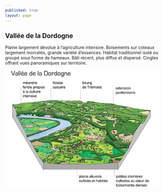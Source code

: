 ```yaml
---
published: true
layout: page
---
```

## Vallée de la Dordogne

Plaine largement dévolue à l’agriculture intensive. Boisements sur coteaux largement morcelés, grande variété d’essences. Habitat traditionnel isolé ou groupé sous forme de hameaux. Bâti récent, plus diffus et dispersé. Cingles offrant vues panoramiques sur territoire.

![20_ARCHITECTURE_BLOC4.jpg](/data/images/20/urbanisme/20_ARCHITECTURE_BLOC4.jpg)

